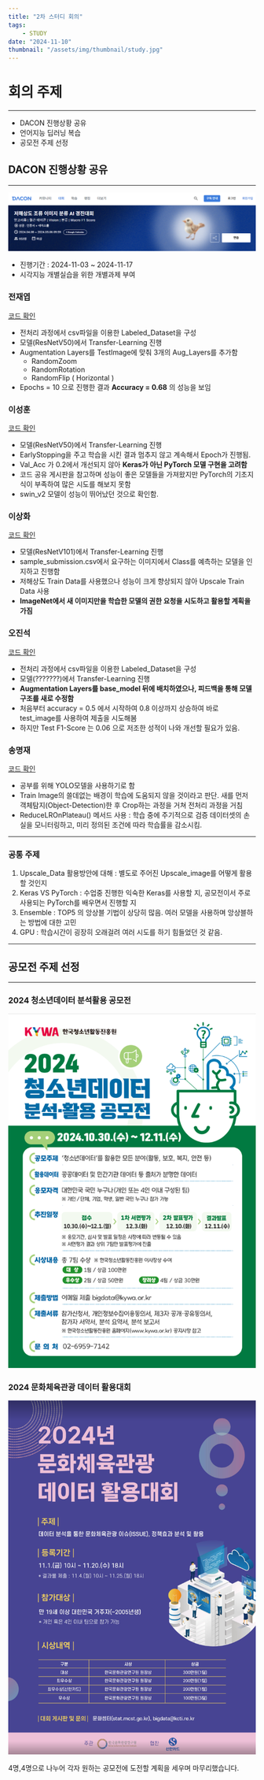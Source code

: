 ```yaml
---
title: "2차 스터디 회의"
tags:
    - STUDY
date: "2024-11-10"
thumbnail: "/assets/img/thumbnail/study.jpg"
---
```


# 회의 주제
---
* DACON 진행상황 공유
* 언어지능 딥러닝 복습
* 공모전 주제 선정

## DACON 진행상황 공유
---
![DACON1](/assets/img/study/dacon1.PNG)
- 진행기간 : 2024-11-03 ~ 2024-11-17
- 시각지능 개별실습을 위한 개별과제 부여


### 전재엽
[코드 확인](https://colab.research.google.com/drive/1P2mQOq6D0vX9Lqb5ykraQsMiJ8BhhDRL?usp=sharing)
- 전처리 과정에서 csv파일을 이용한 Labeled_Dataset을 구성
- 모델(ResNetV50)에서 Transfer-Learning 진행
- Augmentation Layers를 TestImage에 맞춰 3개의 Aug_Layers를 추가함
    - RandomZoom
    - RandomRotation
    - RandomFlip ( Horizontal )
- Epochs = 10 으로 진행한 결과 **Accuracy = 0.68** 의 성능을 보임


### 이성훈
[코드 확인]()
- 모델(ResNetV50)에서 Transfer-Learning 진행
- EarlyStopping을 주고 학습을 시킨 결과 멈추지 않고 계속해서 Epoch가 진행됨.
- Val_Acc 가 0.2에서 개선되지 않아 **Keras가 아닌 PyTorch 모델 구현을 고려함**
- 코드 공유 게시판을 참고하며 성능이 좋은 모델들을 가져왔지만 PyTorch의 기초지식이 부족하여 많은 시도를 해보지 못함
- swin_v2 모델이 성능이 뛰어났던 것으로 확인함.

### 이상화
[코드 확인](https://drive.google.com/file/d/1DmUGcA7jcD-sr7-8ZX-erjcIgYQ5fXLE/view?usp=drive_link)
- 모델(ResNetV101)에서 Transfer-Learning 진행
- sample_submission.csv에서 요구하는 이미지에서 Class를 예측하는 모델을 인지하고 진행함
- 저해상도 Train Data를 사용했으나 성능이 크게 향상되지 않아 Upscale Train Data 사용
- **ImageNet에서 새 이미지만을 학습한 모델의 권한 요청을 시도하고 활용할 계획을 가짐**

### 오진석
[코드 확인](https://drive.google.com/file/d/1jwImghSUUNu2XeHL5vsevtBWXB6raTbG/view?usp=drive_link)
- 전처리 과정에서 csv파일을 이용한 Labeled_Dataset을 구성
- 모델(???????)에서 Transfer-Learning 진행
- **Augmentation Layers를 base_model 뒤에 배치하였으나, 피드백을 통해 모델 구조를 새로 수정함**
- 처음부터 accuracy = 0.5 에서 시작하여 0.8 이상까지 상승하여 바로 test_image를 사용하여 제출을 시도해봄
- 하지만 Test F1-Score 는 0.06 으로 저조한 성적이 나와 개선할 필요가 있음.

### 송명재
[코드 확인](https://drive.google.com/file/d/1kewBVVD4A_m4xYSe3BT-tOWEnwxpQ5Wo/view?usp=drive_link)
- 공부를 위해 YOLO모델을 사용하기로 함
- Train Image의 쓸데없는 배경이 학습에 도움되지 않을 것이라고 판단. 새를 먼저 객체탐지(Object-Detection)한 후 Crop하는 과정을 거쳐 전처리 과정을 거침
- ReduceLROnPlateau() 메서드 사용 : 학습 중에 주기적으로 검증 데이터셋의 손실을 모니터링하고, 미리 정의된 조건에 따라 학습률을 감소시킴.

---
### 공통 주제
1. Upscale_Data 활용방안에 대해 : 별도로 주어진 Upscale_image를 어떻게 활용할 것인지
2. Keras VS PyTorch : 수업중 진행한 익숙한 Keras를 사용할 지, 공모전이서 주로 사용되는 PyTorch를 배우면서 진행할 지
3. Ensemble : TOP5 의 앙상블 기법이 상당히 많음. 여러 모델을 사용하며 앙상블하는 방법에 대한 고민
4. GPU : 학습시간이 굉장히 오래걸려 여러 시도를 하기 힘들었던 것 같음.

---
## 공모전 주제 선정
---
### 2024 청소년데이터 분석활용 공모전 
![Cont1](/assets/img/study/cont1.PNG)

### 2024 문화체육관광 데이터 활용대회
![Cont2](/assets/img/study/cont2.PNG)

4명,4명으로 나누어 각자 원하는 공모전에 도전할 계획을 세우며 마무리했습니다.
